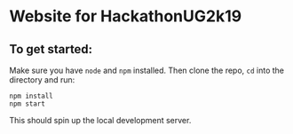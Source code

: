 # Website for HackathonUG2k19

## To get started:
Make sure you have `node` and `npm` installed. Then clone the repo, `cd` into the directory and run:
```
npm install
npm start
```

This should spin up the local development server.
